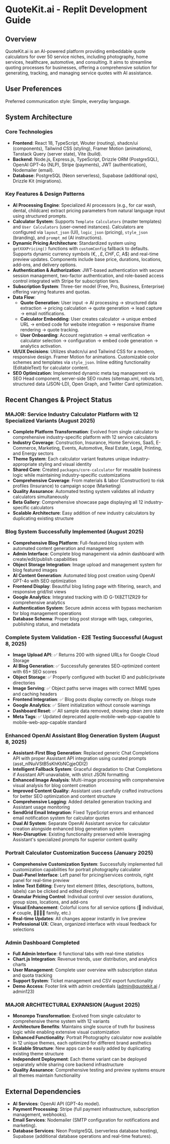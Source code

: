 # QuoteKit.ai - Replit Development Guide

## Overview
QuoteKit.ai is an AI-powered platform providing embeddable quote calculators for over 50 service niches, including photography, home services, healthcare, automotive, and consulting. It aims to streamline quoting processes for businesses, offering a comprehensive solution for generating, tracking, and managing service quotes with AI assistance.

## User Preferences
Preferred communication style: Simple, everyday language.

## System Architecture

### Core Technologies
- **Frontend**: React 18, TypeScript, Wouter (routing), shadcn/ui (components), Tailwind CSS (styling), Framer Motion (animations), Tanstack Query (server state), Vite (build).
- **Backend**: Node.js, Express.js, TypeScript, Drizzle ORM (PostgreSQL), OpenAI GPT-4o (NLP), Stripe (payments), JWT (authentication), Nodemailer (email).
- **Database**: PostgreSQL (Neon serverless), Supabase (additional ops), Drizzle Kit (migrations).

### Key Features & Design Patterns
- **AI Processing Engine**: Specialized AI processors (e.g., for car wash, dental, childcare) extract pricing parameters from natural language input using structured prompts.
- **Calculator System**: Supports `Template Calculators` (master templates) and `User Calculators` (user-owned instances). Calculators are configured via `layout_json` (UI), `logic_json` (pricing), `style_json` (branding), and `prompt_md` (AI instructions).
- **Dynamic Pricing Architecture**: Standardized system using `getXXXPricing()` functions with `customConfig` fallback to defaults. Supports dynamic currency symbols (€, $, £, CHF, C$, A$) and real-time preview updates. Components include base price, durations, locations, add-ons, and delivery options.
- **Authentication & Authorization**: JWT-based authentication with secure session management, two-factor authentication, and role-based access control integrated with Stripe for subscription tiers.
- **Subscription System**: Three-tier model (Free, Pro, Business, Enterprise) offering varying features and quotas.
- **Data Flow**:
    - **Quote Generation**: User input -> AI processing -> structured data extraction -> pricing calculation -> quote generation -> lead capture -> email notifications.
    - **Calculator Embedding**: User creates calculator -> unique embed URL -> embed code for website integration -> responsive iframe rendering -> quote tracking.
    - **User Onboarding**: Account registration -> email verification -> calculator selection -> configuration -> embed code generation -> analytics activation.
- **UI/UX Decisions**: Utilizes shadcn/ui and Tailwind CSS for a modern, responsive design. Framer Motion for animations. Customizable color schemes and templates via `style_json`. Inline editing functionality (EditableText) for calculator content.
- **SEO Optimization**: Implemented dynamic meta tag management via SEO Head component, server-side SEO routes (sitemap.xml, robots.txt), structured data (JSON-LD), Open Graph, and Twitter Card optimization.

## Recent Changes & Project Status

### MAJOR: Service Industry Calculator Platform with 12 Specialized Variants (August 2025)
- **Complete Platform Transformation**: Evolved from single calculator to comprehensive industry-specific platform with 12 service calculators
- **Industry Coverage**: Construction, Insurance, Home Services, SaaS, E-Commerce, Marketing, Events, Automotive, Real Estate, Legal, Printing, and Energy sectors
- **Theme System**: Each calculator variant features unique industry-appropriate styling and visual identity
- **Shared Core**: Created `packages/core-calculator` for reusable business logic while maintaining industry-specific customizations
- **Comprehensive Coverage**: From materials & labor (Construction) to risk profiles (Insurance) to campaign scope (Marketing)
- **Quality Assurance**: Automated testing system validates all industry calculators simultaneously
- **Beta Gallery**: Comprehensive showcase page displaying all 12 industry-specific calculators
- **Scalable Architecture**: Easy addition of new industry calculators by duplicating existing structure

### Blog System Successfully Implemented (August 2025)
- **Comprehensive Blog Platform**: Full-featured blog system with automated content generation and management
- **Admin Interface**: Complete blog management via admin dashboard with create/edit/publish capabilities
- **Object Storage Integration**: Image upload and management system for blog featured images
- **AI Content Generation**: Automated blog post creation using OpenAI GPT-4o with SEO optimization
- **Frontend Display**: Beautiful blog listing page with filtering, search, and responsive grid/list views
- **Google Analytics**: Integrated tracking with ID G-1X8ZT1ZR29 for comprehensive analytics
- **Authentication System**: Secure admin access with bypass mechanism for blog management operations
- **Database Schema**: Proper blog post storage with tags, categories, publishing status, and metadata

### Complete System Validation - E2E Testing Successful (August 8, 2025)
- **Image Upload API**: ✅ Returns 200 with signed URLs for Google Cloud Storage
- **AI Blog Generation**: ✅ Successfully generates SEO-optimized content with 65+ SEO scores
- **Object Storage**: ✅ Properly configured with bucket ID and public/private directories
- **Image Serving**: ✅ Object paths serve images with correct MIME types and caching headers
- **Frontend Integration**: ✅ Blog posts display correctly on /blogs route
- **Google Analytics**: ✅ Silent initialization without console warnings
- **Dashboard Reset**: ✅ All sample data removed, showing clean zero state
- **Meta Tags**: ✅ Updated deprecated apple-mobile-web-app-capable to mobile-web-app-capable standard

### Enhanced OpenAI Assistant Blog Generation System (August 8, 2025)
- **Assistant-First Blog Generation**: Replaced generic Chat Completions API with proper Assistant API integration using curated prompts (asst_nINuiVStB5sKhKbNCgjeODI2)
- **Intelligent Fallback System**: Graceful degradation to Chat Completions if Assistant API unavailable, with strict JSON formatting
- **Enhanced Image Analysis**: Multi-image processing with comprehensive visual analysis for blog content creation
- **Improved Content Quality**: Assistant uses carefully crafted instructions for better SEO optimization and content structure
- **Comprehensive Logging**: Added detailed generation tracking and Assistant usage monitoring
- **SendGrid Email Integration**: Fixed TypeScript errors and enhanced email notification system for calculator quotes
- **Dual AI System**: Separate OpenAI Assistant service for calculator creation alongside enhanced blog generation system
- **Non-Disruptive**: Existing functionality preserved while leveraging Assistant's specialized prompts for superior content quality

### Portrait Calculator Customization Success (January 2025)
- **Comprehensive Customization System**: Successfully implemented full customization capabilities for portrait photography calculator
- **Dual-Panel Interface**: Left panel for pricing/services controls, right panel for real-time preview
- **Inline Text Editing**: Every text element (titles, descriptions, buttons, labels) can be clicked and edited directly
- **Granular Pricing Control**: Individual control over session durations, group sizes, locations, and add-ons
- **Visual Enhancement**: Colorful icons for all service options (👤 individual, 💕 couple, 👨‍👩‍👧‍👦 family, etc.)
- **Real-time Updates**: All changes appear instantly in live preview
- **Professional UX**: Clean, organized interface with visual feedback for selections

### Admin Dashboard Completed
- **Full Admin Interface**: 6 functional tabs with real-time statistics
- **Chart.js Integration**: Revenue trends, user distribution, and analytics charts
- **User Management**: Complete user overview with subscription status and quota tracking
- **Support System**: Ticket management and CSV export functionality
- **Demo Access**: Footer link with admin credentials (admin@quotekit.ai / admin123)

### MAJOR ARCHITECTURAL EXPANSION (August 2025)
- **Monorepo Transformation**: Evolved from single calculator to comprehensive theme system with 12 variants
- **Architecture Benefits**: Maintains single source of truth for business logic while enabling extensive visual customization
- **Enhanced Functionality**: Portrait Photography calculator now available in 12 unique themes, each optimized for different brand aesthetics
- **Scalable Structure**: New apps can be easily added by duplicating existing theme structure
- **Independent Deployment**: Each theme variant can be deployed separately while sharing core backend infrastructure
- **Quality Assurance**: Comprehensive testing and preview systems ensure all themes maintain functionality

## External Dependencies

- **AI Services**: OpenAI API (GPT-4o model).
- **Payment Processing**: Stripe (full payment infrastructure, subscription management, webhooks).
- **Email Services**: Nodemailer (SMTP configuration for notifications and marketing).
- **Database Services**: Neon PostgreSQL (serverless database hosting), Supabase (additional database operations and real-time features).